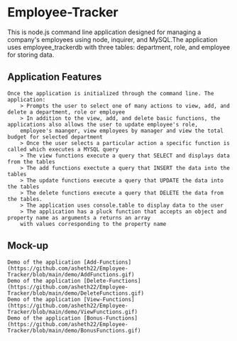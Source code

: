 # Employee-Tracker

This is node.js command line application designed for managing a company's employees using node, inquirer, and MySQL.The application uses employee_trackerdb with three tables: department, role, and employee for storing data. 

## Application Features
```
Once the application is initialized through the command line. The application:
    > Prompts the user to select one of many actions to view, add, and delete a department, role or employee
    > In addition to the view, add, and delete basic functions, the applications also allows the user to update employee's role, 
    employee's maanger, view employees by manager and view the total budget for selected department
    > Once the user selects a particular action a specific function is called which executes a MYSQL query
    > The view functions execute a query that SELECT and displays data from the tables
    > The add functions exectute a query that INSERT the data into the tables
    > The update functions execute a query that UPDATE the data into the tables
    > The delete functions execute a query that DELETE the data from the tables. 
    > The application uses console.table to display data to the user
    > The application has a pluck function that accepts an object and property name as arguments a returns an array 
    with values corresponding to the property name

```
## Mock-up
```
Demo of the application [Add-Functions](https://github.com/asheth22/Employee-Tracker/blob/main/demo/AddFunctions.gif)
Demo of the application [Delete-Functions](https://github.com/asheth22/Employee-Tracker/blob/main/demo/DeleteFunctions.gif)
Demo of the application [View-Functions](https://github.com/asheth22/Employee-Tracker/blob/main/demo/ViewFunctions.gif)
Demo of the application [Bonus-Functions](https://github.com/asheth22/Employee-Tracker/blob/main/demo/BonusFunctions.gif)
```
